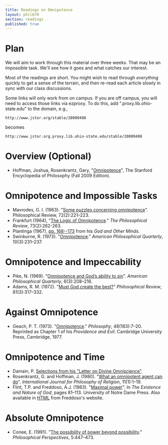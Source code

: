 ```yaml
---
title: Readings on Omnipotence
layout: phil670
section: readings
published: true
---
```


# Plan

We will aim to work through this material over three weeks. That may be an impossible task. We'll see how it goes and what catches our interest.

Most of the readings are short. You might wish to read through *everything* quickly to get a sense of the terrain, and then re-read each article slowly in sync with our class discussions.

Some links will only work from on campus. If you are off campus, you will need to access those links via ezproxy. To do this, add ".proxy.lib.ohio-state.edu" to the domain, e.g.,

    http://www.jstor.org/stable/20009498
    
becomes

    http://www.jstor.org.proxy.lib.ohio-state.edu/stable/20009498

# Overview (Optional)

-   Hoffman, Joshua, Rosenkrantz, Gary, "[Omnipotence][]", The Stanford Encyclopedia of Philosophy (Fall 2009 Edition).

# Omnipotence and Impossible Tasks

-   Mavrodes, G. I. (1963). "[Some puzzles concerning omnipotence][]". Philosophical Review, 72(2):221–223.
-   Frankfurt (1964), "[The Logic of Omnipotence][]." *The Philosophical Review*, 73(2):262-263.
-   Plantinga (1967), [pp. 168--173](http://people.cohums.ohio-state.edu/sanson7/courses/local/plantinga1967a.pdf) from his *God and Other Minds*.
-   Swinburne, R. (1973). "[Omnipotence][1]." *American Philosophical Quarterly*, 10(3):231–237.

# Omnipotence and Impeccability

-   Pike, N. (1969). "[Omnipotence and God’s ability to sin][]". *American Philosophical Quarterly*, 6(3):208–216.
-   Adams, R. M. (1972). "[Must God create the best?][]" *Philosophical Review*, 81(3):317–332.

# Against Omnipotence

-   Geach, P. T. (1973). "[Omnipotence][2]." *Philosophy*, 48(183):7–20. Reprinted as Chapter 1 of his *Providence and Evil*. Cambridge
University Press, Cambridge, 1977.

# Omnipotence and Time

-   Damain, P. [Selections from his "Letter on Divine Omniscience"][]
-   Rosenkrantz, G. and Hoffman, J. (1980). "[What an omnipotent agent can do][]". *International Journal for Philosophy of Religion*, 11(1):1–19.
-   Flint, T.P. and Freddoso, A.J. (1983). "[Maximal power](http://people.cohums.ohio-state.edu/sanson7/courses/local/flint1983a.pdf)". In *The Existence and Nature of God*, pages 81–113. University of Notre Dame Press. Also available in [HTML](http://www.nd.edu/~afreddos/papers/mp.htm) from Freddoso's website.

# Absolute Omnipotence

-   Conee, E. (1991). "[The possibility of power beyond possibility][]." *Philosophical Perspectives*, 5:447–473.

  [Omnipotence]: http://plato.stanford.edu/archives/fall2009/entries/omnipotence/
  [Some puzzles concerning omnipotence]: http://www.jstor.org/stable/2183106
  [The Logic of Omnipotence]: http://www.jstor.org/stable/2183341
  [1]: http://www.jstor.org/stable/20009498
  [Selections from his "Letter on Divine Omniscience"]: http://pvspade.com/Logic/docs/damian.pdf
  [What an omnipotent agent can do]: http://www.springerlink.com/content/m2r1431k217045gm/
  [Omnipotence and God’s ability to sin]: http://www.jstor.org.proxy.lib.ohio-state.edu/stable/20009309
  [Must God create the best?]: http://www.jstor.org/stable/2184329
  [2]: http://www.jstor.org/stable/3749704
  [The possibility of power beyond possibility]: http://www.jstor.org/stable/2214105
